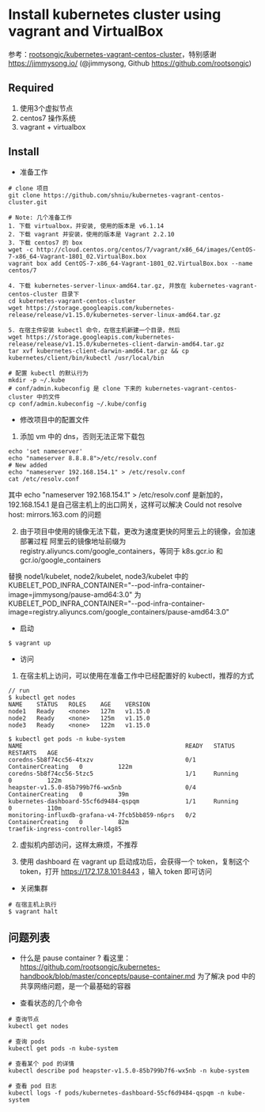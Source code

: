 
# Install kubernetes cluster using vagrant and VirtualBox

参考：[rootsongjc/kubernetes-vagrant-centos-cluster](https://github.com/rootsongjc/kubernetes-vagrant-centos-cluster/blob/master/README-cn.md)，特别感谢 https://jimmysong.io/ (@jimmysong, Github https://github.com/rootsongjc)


## Required

1. 使用3个虚拟节点
2. centos7 操作系统
3. vagrant + virtualbox

## Install

- 准备工作

```shell
# clone 项目
git clone https://github.com/shniu/kubernetes-vagrant-centos-cluster.git

# Note: 几个准备工作
1. 下载 virtualbox，并安装, 使用的版本是 v6.1.14
2. 下载 vagrant 并安装，使用的版本是 Vagrant 2.2.10
3. 下载 centos7 的 box
wget -c http://cloud.centos.org/centos/7/vagrant/x86_64/images/CentOS-7-x86_64-Vagrant-1801_02.VirtualBox.box
vagrant box add CentOS-7-x86_64-Vagrant-1801_02.VirtualBox.box --name centos/7

4. 下载 kubernetes-server-linux-amd64.tar.gz, 并放在 kubernetes-vagrant-centos-cluster 目录下
cd kubernetes-vagrant-centos-cluster
wget https://storage.googleapis.com/kubernetes-release/release/v1.15.0/kubernetes-server-linux-amd64.tar.gz

5. 在宿主件安装 kubectl 命令，在宿主机新建一个目录，然后
wget https://storage.googleapis.com/kubernetes-release/release/v1.15.0/kubernetes-client-darwin-amd64.tar.gz
tar xvf kubernetes-client-darwin-amd64.tar.gz && cp kubernetes/client/bin/kubectl /usr/local/bin

# 配置 kubectl 的默认行为
mkdir -p ~/.kube
# conf/admin.kubeconfig 是 clone 下来的 kubernetes-vagrant-centos-cluster 中的文件
cp conf/admin.kubeconfig ~/.kube/config
```

- 修改项目中的配置文件

1. 添加 vm 中的 dns，否则无法正常下载包

```shell
echo 'set nameserver'
echo "nameserver 8.8.8.8">/etc/resolv.conf
# New added
echo "nameserver 192.168.154.1" > /etc/resolv.conf
cat /etc/resolv.conf
```

其中 echo "nameserver 192.168.154.1" > /etc/resolv.conf 是新加的，192.168.154.1 是自己宿主机上的出口网关，这样可以解决 Could not resolve host: mirrors.163.com 的问题

2. 由于项目中使用的镜像无法下载，更改为速度更快的阿里云上的镜像，会加速部署过程
阿里云的镜像地址前缀为 registry.aliyuncs.com/google_containers，等同于 k8s.gcr.io 和 gcr.io/google_containers

替换 node1/kubelet, node2/kubelet, node3/kubelet 中的 KUBELET_POD_INFRA_CONTAINER="--pod-infra-container-image=jimmysong/pause-amd64:3.0" 为 KUBELET_POD_INFRA_CONTAINER="--pod-infra-container-image=registry.aliyuncs.com/google_containers/pause-amd64:3.0"

- 启动

```shell
$ vagrant up
```

- 访问

1. 在宿主机上访问，可以使用在准备工作中已经配置好的 kubectl，推荐的方式

```shell
// run
$ kubectl get nodes
NAME    STATUS   ROLES    AGE    VERSION
node1   Ready    <none>   127m   v1.15.0
node2   Ready    <none>   125m   v1.15.0
node3   Ready    <none>   122m   v1.15.0

$ kubectl get pods -n kube-system
NAME                                              READY   STATUS              RESTARTS   AGE
coredns-5b8f74cc56-4txzv                          0/1     ContainerCreating   0          122m
coredns-5b8f74cc56-5tzc5                          1/1     Running             0          122m
heapster-v1.5.0-85b799b7f6-wx5nb                  0/4     ContainerCreating   0          39m
kubernetes-dashboard-55cf6d9484-qspqm             1/1     Running             0          110m
monitoring-influxdb-grafana-v4-7fcb5bb859-n6prs   0/2     ContainerCreating   0          82m
traefik-ingress-controller-l4g85 
```

2. 虚拟机内部访问，这样太麻烦，不推荐

3. 使用 dashboard
在 vagrant up 启动成功后，会获得一个 token，复制这个token，打开 https://172.17.8.101:8443 ，输入 token 即可访问

- 关闭集群

```shell
# 在宿主机上执行
$ vagrant halt
```

## 问题列表

- 什么是 pause container ? 看这里：https://github.com/rootsongjc/kubernetes-handbook/blob/master/concepts/pause-container.md 为了解决 pod 中的共享网络问题，是一个最基础的容器

- 查看状态的几个命令

```shell
# 查询节点
kubectl get nodes

# 查询 pods
kubectl get pods -n kube-system

# 查看某个 pod 的详情
kubectl describe pod heapster-v1.5.0-85b799b7f6-wx5nb -n kube-system

# 查看 pod 日志
kubectl logs -f pods/kubernetes-dashboard-55cf6d9484-qspqm -n kube-system
```

